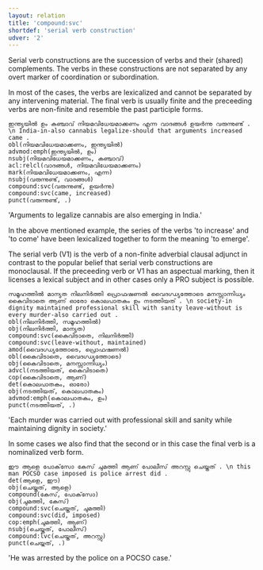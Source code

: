 ```yaml
---
layout: relation
title: 'compound:svc'
shortdef: 'serial verb construction'
udver: '2'
---
```


Serial verb constructions are the succession of verbs and their
(shared) complements. The verbs in these constructions are
not separated by any overt marker of coordination or subordination.

In most of the cases, the verbs are lexicalized and cannot be separated
by any intervening material. The final verb is usually finite and the preceeding verbs 
are non-finite and resemble the past participle forms. 

~~~sdparse
ഇന്ത്യയിൽ ഉം കഞ്ചാവ് നിയമവിധേയമാക്കണം എന്ന വാദങ്ങൾ ഉയർന്നു വരുന്നുണ്ട് . \n India-in-also cannabis legalize-should that arguments increased came .
obl(നിയമവിധേയമാക്കണം, ഇന്ത്യയിൽ)
advmod:emph(ഇന്ത്യയിൽ, ഉം)
nsubj(നിയമവിധേയമാക്കണം, കഞ്ചാവ്)
acl:relcl(വാദങ്ങൾ, നിയമവിധേയമാക്കണം)
mark(നിയമവിധേയമാക്കണം, എന്ന)
nsubj(വരുന്നുണ്ട്, വാദങ്ങൾ)
compound:svc(വരുന്നുണ്ട്, ഉയർന്നു)
compound:svc(came, increased)
punct(വരുന്നുണ്ട്, .)
~~~
'Arguments to legalize cannabis are also emerging in India.'

In the above mentioned example, the series of the verbs 'to increase' and 'to come'
have been lexicalized together to form the meaning 'to emerge'. 

The serial verb (V1) is the verb of a non-finite adverbial clausal adjunct in contrast to the popular 
belief that serial verb constructions are monoclausal. 
If the preceeding verb or V1 has an aspectual marking, then it licenses
a lexical subject and in other cases only a PRO subject is possible. 

~~~sdparse
സമൂഹത്തിൽ മാന്യത നിലനിർത്തി പ്രൊഫഷണൽ വൈദഗ്ധ്യത്തോടെ മനസ്സാന്നിധ്യം കൈവിടാതെ ആണ് ഓരോ കൊലപാതകം ഉം നടത്തിയത് . \n society-in dignity maintained professional skill with sanity leave-without is every murder-also carried out .
obl(നിലനിർത്തി, സമൂഹത്തിൽ)
obj(നിലനിർത്തി, മാന്യത)
compound:svc(കൈവിടാതെ, നിലനിർത്തി)
compound:svc(leave-without, maintained)
amod(വൈദഗ്ധ്യത്തോടെ, പ്രൊഫഷണൽ)
obl(കൈവിടാതെ, വൈദഗ്ധ്യത്തോടെ)
obj(കൈവിടാതെ, മനസ്സാന്നിധ്യം)
advcl(നടത്തിയത്, കൈവിടാതെ)
cop(കൈവിടാതെ, ആണ്)
det(കൊലപാതകം, ഓരോ)
obj(നടത്തിയത്, കൊലപാതകം)
advmod:emph(കൊലപാതകം, ഉം)
punct(നടത്തിയത്, .)
~~~
'Each murder was carried out with professional skill and sanity while maintaining dignity in society.'

In some cases we also find that the second or in this case the final verb is a nominalized verb form. 
~~~sdparse
ഈ ആളെ പോക്‌സോ കേസ് ചുമത്തി ആണ് പോലീസ് അറസ്റ്റു ചെയ്തത് . \n this man POCSO case imposed is police arrest did .
det(ആളെ, ഈ)
obj(ചെയ്തത്, ആളെ)
compound(കേസ്, പോക്‌സോ)
obj(ചുമത്തി, കേസ്)
compound:svc(ചെയ്തത്, ചുമത്തി)
compound:svc(did, imposed)
cop:emph(ചുമത്തി, ആണ്)
nsubj(ചെയ്തത്, പോലീസ്)
compound:lvc(ചെയ്തത്, അറസ്റ്റു)
punct(ചെയ്തത്, .)
~~~
'He was arrested by the police on a POCSO case.'
<!-- Interlanguage links updated Ne 5. května 2024, 18:20:57 CEST -->
